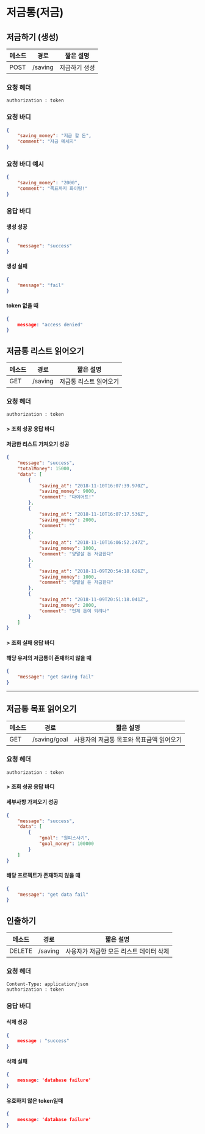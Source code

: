 # 저금통(저금)

## 저금하기 (생성)

| 메소드 | 경로    | 짧은 설명     |
| ------ | ------- | ------------- |
| POST   | /saving | 저금하기 생성 |

### 요청 헤더

```
authorization : token
```

### 요청 바디

```json
{
    "saving_money": "저금 할 돈",
    "comment": "저금 메세지"
}
```

### 요청 바디 예시

```json
{
    "saving_money": "2000",
    "comment": "목표까지 화이팅!"
}
```

### 응답 바디

#### 생성 성공

```json
{
    "message": "success"
}
```

#### 생성 실패

```json
{
    "message": "fail"
}
```

#### token 없을 때

```json
{
    message: "access denied"
}
```



## 저금통 리스트 읽어오기

| 메소드 | 경로    | 짧은 설명              |
| ------ | ------- | ---------------------- |
| GET    | /saving | 저금통 리스트 읽어오기 |

### 요청 헤더

```
authorization : token
```

#### > 조회 성공 응답 바디

#### 저금한 리스트 가져오기 성공

```json
{
    "message": "success",
    "totalMoney": 15000,
    "data": [
        {
            "saving_at": "2018-11-10T16:07:39.970Z",
            "saving_money": 9000,
            "comment": "다이어트!"
        },
        {
            "saving_at": "2018-11-10T16:07:17.536Z",
            "saving_money": 2000,
            "comment": ""
        },
        {
            "saving_at": "2018-11-10T16:06:52.247Z",
            "saving_money": 1000,
            "comment": "양말살 돈 저금한다"
        },
        {
            "saving_at": "2018-11-09T20:54:18.626Z",
            "saving_money": 1000,
            "comment": "양말살 돈 저금한다"
        },
        {
            "saving_at": "2018-11-09T20:51:18.041Z",
            "saving_money": 2000,
            "comment": "언제 돈이 되려나"
        }
    ]
}
```

#### > 조회 실패 응답 바디

#### 해당 유저의 저금통이 존재하지 않을 때

```json
{
    "message": "get saving fail"
}
```



------

## 저금통 목표 읽어오기

| 메소드 | 경로         | 짧은 설명                                |
| ------ | ------------ | ---------------------------------------- |
| GET    | /saving/goal | 사용자의 저금통 목표와 목표금액 읽어오기 |

### 요청 헤더

```
authorization : token
```

#### > 조회 성공 응답 바디

#### 세부사항 가져오기 성공

```json
{
    "message": "success",
    "data": [
        {
            "goal": "원피스사기",
            "goal_money": 100000
        }
    ]
}
```

#### 해당 프로젝트가 존재하지 않을 때

```json
{
    "message": "get data fail"
}
```



## 인출하기

| 메소드 | 경로    | 짧은 설명                               |
| ------ | ------- | --------------------------------------- |
| DELETE | /saving | 사용자가 저금한 모든 리스트 데이터 삭제 |

### 요청 헤더

```
Content-Type: application/json
authorization : token
```

### 응답 바디

#### 삭제 성공

```json
{
    message : "success"
}
```

#### 삭제 실패

```json
{
    message: 'database failure'
}
```

#### 유효하지 않은 token일때 

```json
{
    message: 'database failure'
}
```

